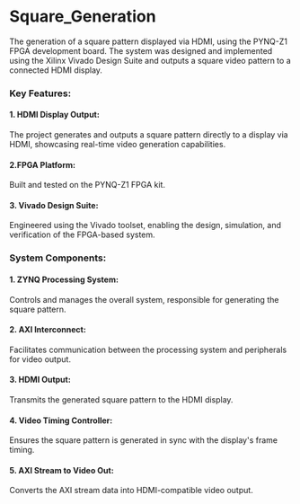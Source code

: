 # Square_Generation

The generation of a square pattern displayed via HDMI, using the PYNQ-Z1 FPGA development board. The system was designed and implemented using the Xilinx Vivado Design Suite and outputs a square video pattern to a connected HDMI display.

### Key Features:

#### 1. HDMI Display Output: 
The project generates and outputs a square pattern directly to a display via HDMI, showcasing real-time video generation capabilities.

#### 2.FPGA Platform: 
Built and tested on the PYNQ-Z1 FPGA kit.

#### 3. Vivado Design Suite: 
Engineered using the Vivado toolset, enabling the design, simulation, and verification of the FPGA-based system.

### System Components:

#### 1. ZYNQ Processing System: 
Controls and manages the overall system, responsible for generating the square pattern.

#### 2. AXI Interconnect: 
Facilitates communication between the processing system and peripherals for video output.

#### 3. HDMI Output: 
Transmits the generated square pattern to the HDMI display.

#### 4. Video Timing Controller: 
Ensures the square pattern is generated in sync with the display's frame timing.

#### 5. AXI Stream to Video Out: 
Converts the AXI stream data into HDMI-compatible video output.
